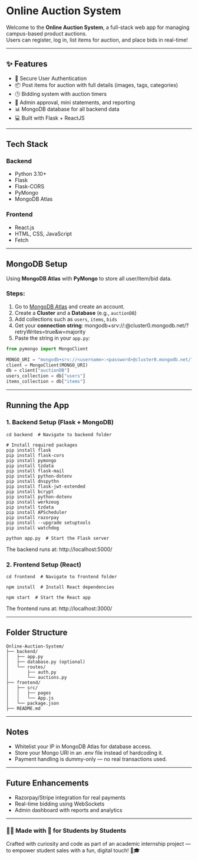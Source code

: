 # Online Auction System

Welcome to the **Online Auction System**, a full-stack web app for managing campus-based product auctions.  
Users can register, log in, list items for auction, and place bids in real-time!

---

## ✨ Features

- 🔐 Secure User Authentication  
- 📦 Post items for auction with full details (images, tags, categories)  
- 🕒 Bidding system with auction timers  
- 🧾 Admin approval, mini statements, and reporting  
- 📊 MongoDB database for all backend data  
- 💻 Built with Flask + ReactJS

---

## Tech Stack
### Backend
- Python 3.10+  
- Flask  
- Flask-CORS  
- PyMongo  
- MongoDB Atlas

### Frontend
- React.js  
- HTML, CSS, JavaScript  
- Fetch

---

## MongoDB Setup
Using **MongoDB Atlas** with **PyMongo** to store all user/item/bid data.

### Steps:
1. Go to [MongoDB Atlas](https://www.mongodb.com/cloud/atlas/register) and create an account.
2. Create a **Cluster** and a **Database** (e.g., `auctionDB`)
3. Add collections such as `users`, `items`, `bids`
4. Get your **connection string**:
mongodb+srv://<username>:<password>@cluster0.mongodb.net/?retryWrites=true&w=majority
5. Paste the string in your `app.py`:
```python
from pymongo import MongoClient

MONGO_URI = "mongodb+srv://<username>:<password>@cluster0.mongodb.net/?retryWrites=true&w=majority"
client = MongoClient(MONGO_URI)
db = client["auctionDB"]
users_collection = db["users"]
items_collection = db["items"]
```

---

## Running the App
### 1. Backend Setup (Flask + MongoDB)
```text
cd backend  # Navigate to backend folder

# Install required packages
pip install flask 
pip install flask-cors 
pip install pymongo
pip install tzdata
pip install flask-mail
pip install python-dotenv
pip install dnspythn 
pip install flask-jwt-extended
pip install bcrypt 
pip install python-dotenv 
pip install werkzeug 
pip install tzdata
pip install APScheduler
pip install razorpay
pip install --upgrade setuptools
pip install watchdog

python app.py  # Start the Flask server

```
The backend runs at: http://localhost:5000/

### 2. Frontend Setup (React)
```text
cd frontend  # Navigate to frontend folder

npm install  # Install React dependencies

npm start  # Start the React app

```
The frontend runs at: http://localhost:3000/

---

## Folder Structure

```text
Online-Auction-System/
├── backend/
│   ├── app.py
│   ├── database.py (optional)
│   └── routes/
│       ├── auth.py
│       └── auctions.py
├── frontend/
│   ├── src/
│   │   ├── pages
│   │   └── App.js
│   └── package.json
├── README.md
```

---

## Notes
- Whitelist your IP in MongoDB Atlas for database access.
- Store your Mongo URI in an .env file instead of hardcoding it.
- Payment handling is dummy-only — no real transactions used.

---

## Future Enhancements
- Razorpay/Stripe integration for real payments
- Real-time bidding using WebSockets
- Admin dashboard with reports and analytics

---

### 👩‍💻 Made with 💙 for Students by Students
Crafted with curiosity and code as part of an academic internship project — to empower student sales with a fun, digital touch! 🚀🎓
